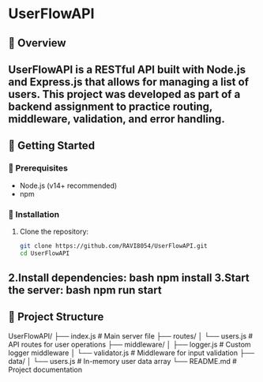 # UserFlowAPI
## 📌 Overview
UserFlowAPI is a RESTful API built with **Node.js** and **Express.js** that allows for managing a list of users. This project was developed as part of a backend assignment to practice routing, middleware, validation, and error handling.
---
## 🚀 Getting Started

### 📁 Prerequisites
- Node.js (v14+ recommended)
- npm
### 🔧 Installation
1. Clone the repository:
   ```bash
   git clone https://github.com/RAVI8054/UserFlowAPI.git
   cd UserFlowAPI
2.Install dependencies:
   bash
   npm install
3.Start the server:
   bash
  npm run start
---
## 📁 Project Structure
UserFlowAPI/
├── index.js               # Main server file
├── routes/
│   └── users.js           # API routes for user operations
├── middleware/
│   ├── logger.js          # Custom logger middleware
│   └── validator.js       # Middleware for input validation
├── data/
│   └── users.js           # In-memory user data array
└── README.md              # Project documentation

